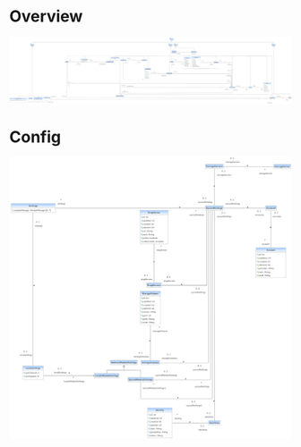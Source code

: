 # Overview
[![classdiagram_overview.png](images/classdiagram_overview.png)](images/classdiagram_overview.png)
# Config
[![classdiagram_config.png](images/classdiagram_config.png)](images/classdiagram_config.png)
